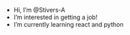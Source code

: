 -  Hi, I’m @Stivers-A
-  I’m interested in getting a job!
-  I’m currently learning react and python


<!---
Stivers-A/Stivers-A is a ✨ special ✨ repository because its `README.md` (this file) appears on your GitHub profile.
You can click the Preview link to take a look at your changes.
--->

